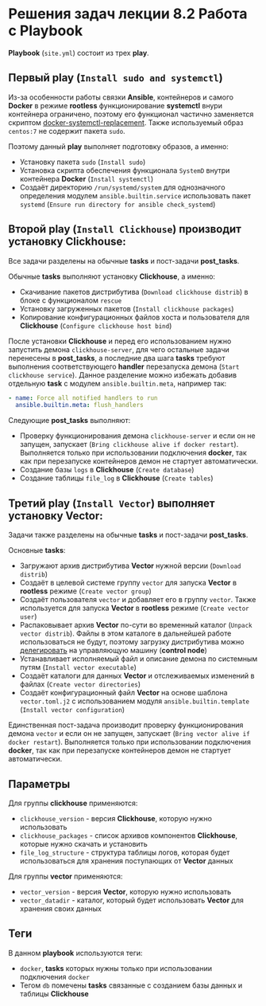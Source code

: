 # Решения задач лекции 8.2 Работа с Playbook

**Playbook** (`site.yml`) состоит из трех **play**.

## Первый **play** (`Install sudo and systemctl`)

Из-за особенности работы связки **Ansible**, контейнеров и самого **Docker** в режиме **rootless** функционирование **systemctl** внури контейнера ограничено, поэтому его функционал частично заменяется скриптом [docker-systemctl-replacement](https://github.com/gdraheim/docker-systemctl-replacement).
Также используемый образ `centos:7` не содержит пакета `sudo`.

Поэтому данный **play** выполняет подготовку образов, а именно:
- Установку пакета `sudo` (`Install sudo`)
- Установка скрипта обеспечения функционала `SystemD` внутри контейнера **Docker** (`Install systemctl`)
- Создаёт директорию `/run/systemd/system` для однозначного определения модулем `ansible.builtin.service` использовать пакет `systemd` (`Ensure run directory for ansible check_systemd`)

## Второй **play** (`Install Clickhouse`) производит установку **Clickhouse**:

Все задачи разделены на обычные **tasks** и пост-задачи **post_tasks**.

Обычные **tasks** выполняют установку **Clickhouse**, а именно:
- Скачивание пакетов дистрибутива (`Download clickhouse distrib`) в блоке с функционалом `rescue`
- Установку загруженных пакетов (`Install clickhouse packages`)
- Копирование конфигурационных файлов хоста и пользователя для **Clickhouse** (`Configure clickhouse host bind`)

После установки **Clickhouse** и перед его использованием нужно запустить демона `clickhouse-server`,
для чего остальные задачи перенесены в **post_tasks**, а последние два шага **tasks** требуют выполнения соответствующего **handler** перезапуска демона (`Start clickhouse service`).
Данное разделение можно избежать добавив отдельную **task** с модулем `ansible.builtin.meta`, например так:

```yaml
- name: Force all notified handlers to run
  ansible.builtin.meta: flush_handlers
```

Следующие **post_tasks** выполняют:
- Проверку функционирования демона `clickhouse-server` и если он не запущен, запускает (`Bring clickhouse alive if docker restart`). Выполняется только при использовании подключения **docker**, так как при перезапуске контейнеров демон не стартует автоматически.
- Создание базы `logs` в **Clickhouse** (`Create database`)
- Создание таблицы `file_log` в **Clickhouse** (`Create tables`)

## Третий **play** (`Install Vector`) выполняет установку **Vector**:

Задачи также разделены на обычные **tasks** и пост-задачи **post_tasks**.

Основные **tasks**:
- Загружают архив дистрибутива **Vector** нужной версии (`Download distrib`)
- Создаёт в целевой системе группу `vector` для запуска **Vector** в **rootless** режиме (`Create vector group`)
- Создаёт пользователя `vector` и добавляет его в группу `vector`. Также используется для запуска **Vector** в **rootless** режиме (`Create vector user`)
- Распаковывает архив **Vector** по-сути во временный каталог (`Unpack vector distrib`). Файлы в этом каталоге в дальнейшей работе использоваться не будут, поэтому загрузку дистрибутива можно [делегировать](https://docs.ansible.com/ansible/latest/user_guide/playbooks_delegation.html) на управляющую машину (**control node**)
- Устанавливает исполняемый файл и описание демона по системным путям (`Install vector executable`)
- Создаёт каталоги для данных **Vector** и отслеживаемых изменений в файлах (`Create vector directories`)
- Создаёт конфигурационный файл **Vector** на основе шаблона `vector.toml.j2` с использованием модуля `ansible.builtin.template` (`Install vector configuration`)

Единственная пост-задача производит проверку функционирования демона `vector` и если он не запущен, запускает (`Bring vector alive if docker restart`). Выполняется только при использовании подключения **docker**, так как при перезапуске контейнеров демон не стартует автоматически.

## Параметры

Для группы **clickhouse** применяются:

- `clickhouse_version` - версия **Clickhouse**, которую нужно использовать
- `clickhouse_packages` - список архивов компонентов **Clickhouse**, которые нужно скачать и установить
- `file_log_structure` - структура таблицы логов, которая будет использоваться для хранения поступающих от **Vector** данных

Для группы **vector** применяются:

- `vector_version` - версия **Vector**, которую нужно использовать
- `vector_datadir` - каталог, который будет использовать **Vector** для хранения своих данных

## Теги

В данном **playbook** используются теги:

- `docker`, **tasks** которых нужны только при использовании подключения `docker`
- Тегом `db` помечены **tasks** связанные с созданием базы данных и таблицы **Clickhouse**
